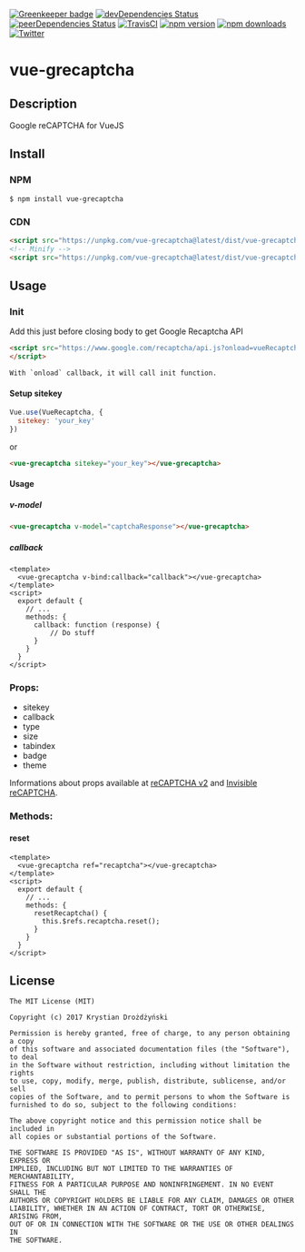 [![Greenkeeper badge](https://badges.greenkeeper.io/drozdzynski/vue-grecaptcha.svg)](https://greenkeeper.io/)
[![devDependencies Status](https://david-dm.org/drozdzynski/vue-grecaptcha/dev-status.svg)](https://david-dm.org/drozdzynski/vue-grecaptcha?type=dev)
[![peerDependencies Status](https://david-dm.org/drozdzynski/vue-grecaptcha/peer-status.svg)](https://david-dm.org/drozdzynski/vue-grecaptcha?type=peer)
[![TravisCI]()]()
[![npm version](https://img.shields.io/npm/v/vue-grecaptcha.svg?style=flat)](https://www.npmjs.com/package/vue-grecaptcha)
[![npm downloads](https://img.shields.io/npm/dm/vue-grecaptcha.svg?style=flat)](https://www.npmjs.com/package/vue-grecaptcha)
[![Twitter](https://img.shields.io/twitter/follow/drozdzynskime.svg?style=social&label=Follow)](https://twitter.com/drozdzynskime)



# vue-grecaptcha

## Description
Google reCAPTCHA for VueJS

## Install

### NPM

```shell
$ npm install vue-grecaptcha
```

### CDN
```html
<script src="https://unpkg.com/vue-grecaptcha@latest/dist/vue-grecaptcha.js"></script>
<!-- Minify -->
<script src="https://unpkg.com/vue-grecaptcha@latest/dist/vue-grecaptcha.min.js"></script>
```

## Usage

### Init
Add this just before closing body to get Google Recaptcha API
```html
<script src="https://www.google.com/recaptcha/api.js?onload=vueRecaptchaInit&render=explicit" async defer>
</script>
```
```
With `onload` callback, it will call init function.
```

#### Setup sitekey
```javascript
Vue.use(VueRecaptcha, {
  sitekey: 'your_key'
})
```
or
```html
<vue-grecaptcha sitekey="your_key"></vue-grecaptcha>
```

#### Usage

##### v-model
```html
<vue-grecaptcha v-model="captchaResponse"></vue-grecaptcha>
```

##### callback
```vue
<template>
  <vue-grecaptcha v-bind:callback="callback"></vue-grecaptcha>
</template>
<script>
  export default {
    // ...
    methods: {
      callback: function (response) {
          // Do stuff
      }
    }
  }
</script>
```

### Props:
* sitekey
* callback
* type
* size
* tabindex
* badge
* theme

Informations about props available at <a href="https://developers.google.com/recaptcha/docs/display">reCAPTCHA v2</a> and <a href="https://developers.google.com/recaptcha/docs/invisible">Invisible reCAPTCHA</a>. 

### Methods:

#### reset
```vue
<template>
  <vue-grecaptcha ref="recaptcha"></vue-grecaptcha>
</template>
<script>
  export default {
    // ...
    methods: {
      resetRecaptcha() {
        this.$refs.recaptcha.reset();
      }
    }
  }
</script>
```

## License
```
The MIT License (MIT)

Copyright (c) 2017 Krystian Drożdżyński

Permission is hereby granted, free of charge, to any person obtaining a copy
of this software and associated documentation files (the "Software"), to deal
in the Software without restriction, including without limitation the rights
to use, copy, modify, merge, publish, distribute, sublicense, and/or sell
copies of the Software, and to permit persons to whom the Software is
furnished to do so, subject to the following conditions:

The above copyright notice and this permission notice shall be included in
all copies or substantial portions of the Software.

THE SOFTWARE IS PROVIDED "AS IS", WITHOUT WARRANTY OF ANY KIND, EXPRESS OR
IMPLIED, INCLUDING BUT NOT LIMITED TO THE WARRANTIES OF MERCHANTABILITY,
FITNESS FOR A PARTICULAR PURPOSE AND NONINFRINGEMENT. IN NO EVENT SHALL THE
AUTHORS OR COPYRIGHT HOLDERS BE LIABLE FOR ANY CLAIM, DAMAGES OR OTHER
LIABILITY, WHETHER IN AN ACTION OF CONTRACT, TORT OR OTHERWISE, ARISING FROM,
OUT OF OR IN CONNECTION WITH THE SOFTWARE OR THE USE OR OTHER DEALINGS IN
THE SOFTWARE.
```